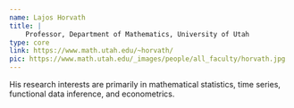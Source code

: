 ```yaml
---
name: Lajos Horvath
title: |
    Professor, Department of Mathematics, University of Utah
type: core
link: https://www.math.utah.edu/~horvath/
pic: https://www.math.utah.edu/_images/people/all_faculty/horvath.jpg
---
```


His research interests are primarily in mathematical statistics, time series, functional data inference, and econometrics.